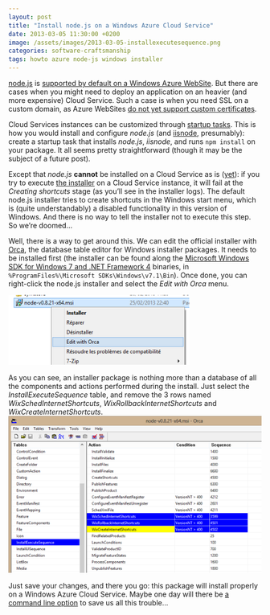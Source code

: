 ```yaml
---
layout: post
title: "Install node.js on a Windows Azure Cloud Service"
date: 2013-03-05 11:30:00 +0200
image: /assets/images/2013-03-05-installexecutesequence.png
categories: software-craftsmanship
tags: howto azure node-js windows installer
---
```


[node.js](http://nodejs.org/) is [supported by default on a Windows Azure WebSite](http://www.windowsazure.com/en-us/develop/nodejs/tutorials/create-a-website-(mac)/). But there are cases when you might need to deploy an application on an heavier (and more expensive) Cloud Service. Such a case is when you need SSL on a custom domain, as Azure WebSites [do not yet support custom certificates](http://social.msdn.microsoft.com/Forums/en-US/windowsazurewebsitespreview/thread/0218204f-7be3-4586-bfdb-831cde6b7937).

Cloud Services instances can be customized through [startup tasks](http://msdn.microsoft.com/en-us/library/windowsazure/hh180155.aspx). This is how you would install and configure _node.js_ (and [iisnode](https://github.com/tjanczuk/iisnode), presumably): create a startup task that installs _node.js_, _iisnode_, and runs `npm install` on your package. It all seems pretty straightforward (though it may be the subject of a future post).

Except that _node.js_ **cannot** be installed on a Cloud Service as is ([yet](https://github.com/joyent/node/commit/8164b2f)): if you try to execute [the installer](http://nodejs.org/download/) on a Cloud Service instance, it will fail at the _Creating shortcuts_ stage (as you’ll see in the installer logs). The default node.js installer tries to create shortcuts in the Windows start menu, which is (quite understandably) a disabled functionality  in this version of Windows. And there is no way to tell the installer not to execute this step. So we’re doomed…

Well, there is a way to get around this. We can edit the official installer with [Orca](http://msdn.microsoft.com/en-us/library/windows/desktop/aa370557.aspx), the database table editor for Windows installer packages. It needs to be installed first (the installer can be found along the [Microsoft Windows SDK for Windows 7 and .NET Framework 4](http://www.microsoft.com/en-us/download/details.aspx?id=8442) binaries, in `%ProgramFiles%\Microsoft SDKs\Windows\v7.1\Bin`). Once done, you can right-click the node.js installer and select the _Edit with Orca_ menu.

![Edit with Orca](/assets/images/2013-03-05-edit-with-orca.png)

As you can see, an installer package is nothing more than a database of all the components and actions performed during the install. Just select the _InstallExecuteSequence_ table, and remove the 3 rows named _WixSchedInternetShortcuts_, _WixRollbackInternetShortcuts_ and _WixCreateInternetShortcuts_.
![InstallExecuteSequence](/assets/images/2013-03-05-installexecutesequence.png)

Just save your changes, and there you go: this package will install properly on a Windows Azure Cloud Service. Maybe one day will there be [a command line option](https://github.com/joyent/node/pull/4694) to save us all this trouble…